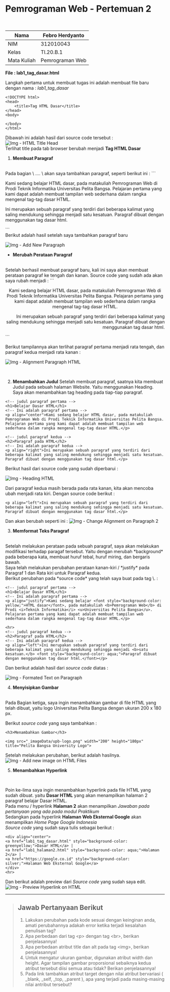 # Pemrograman Web - Pertemuan 2
<br>

| Nama | Febro Herdyanto |
| --- | --- |
| NIM | 312010043 |
| Kelas | TI.20.B.1 |
| Mata Kuliah | Pemrograman Web |

**File : lab1_tag_dasar.html**


Langkah pertama untuk membuat tugas ini adalah membuat file baru dengan nama : *lab1_tag_dasar* 
```
<!DOCTYPE html>
<head>
    <title>Tag HTML Dasar</title>
</head>
<body>
    
</body>
</html>
```

Dibawah ini adalah hasil dari source code tersebut : <br>
![Img - HTML Title Head](_imageData/titleHTML.png) <br>
Terlihat title pada tab browser berubah menjadi **Tag HTML Dasar**

1. **Membuat Paragraf** 
<br>
Pada bagian \<body> .... \</body> akan saya tambahkan paragraf, seperti berikut ini : 
```
<!-- Ini adalah paragraf pertama -->
<p>Kami sedang belajar HTML dasar, pada matakuliah Pemrograman Web di Prodi Teknik Informatika Universitas Pelita Bangsa. Pelajaran pertama yang kami dapat adalah membuat tampilan web sederhana dalam rangka mengenal tag-tag dasar HTML.</p>

<!-- Ini adalah paragraf kedua -->
<p>Ini merupakan sebuah paragraf yang terdiri dari beberapa kalimat yang saling mendukung sehingga menjadi satu kesatuan. Paragraf dibuat dengan menggunakan tag dasar html.</p>
```
<br>
Berikut adalah hasil setelah saya tambahkan paragraf baru

![Img - Add New Paragraph](_imageData/addParagraf.png)

- **Merubah Perataan Paragraf** 
<br>
Setelah berhasil membuat paragraf baru, kali ini saya akan membuat perataan paragraf ke tengah dan kanan. Source code yang sudah ada akan saya rubah menjadi :
```
<!-- Ini adalah paragraf pertama -->
<p align="center">Kami sedang belajar HTML dasar, pada matakuliah Pemrograman Web di Prodi Teknik Informatika Universitas Pelita Bangsa. Pelajaran pertama yang kami dapat adalah membuat tampilan web sederhana dalam rangka mengenal tag-tag dasar HTML.</p>
<!-- Ini adalah paragraf kedua -->
<p align="right">Ini merupakan sebuah paragraf yang terdiri dari beberapa kalimat yang saling mendukung sehingga menjadi satu kesatuan. Paragraf dibuat dengan menggunakan tag dasar html.</p>
```
<br>

Berikut tampilannya akan terlihat paragraf pertama menjadi rata tengah, dan paragraf kedua menjadi rata kanan :

![Img - Alignment Paragraph HTML](_imageData/alignParagraf.png)

<br>

2. **Menambahkan Judul**
Setelah membuat paragraf, saatnya kita membuat Judul pada sebuah halaman Website. Yaitu menggunakan Heading.
Saya akan menambahkan tag heading pada tiap-tiap paragraf.

```
<!-- judul paragraf pertama -->
<h1>Belajar Dasar HTML</h1>
<!-- Ini adalah paragraf pertama -->
<p align="center">Kami sedang belajar HTML dasar, pada matakuliah Pemrograman Web di Prodi Teknik Informatika Universitas Pelita Bangsa. Pelajaran pertama yang kami dapat adalah membuat tampilan web sederhana dalam rangka mengenal tag-tag dasar HTML.</p>

<!-- judul paragraf kedua -->
<h2>Paragraf pada HTML</h2>
<!-- Ini adalah paragraf kedua -->
<p align="right">Ini merupakan sebuah paragraf yang terdiri dari beberapa kalimat yang saling mendukung sehingga menjadi satu kesatuan. Paragraf dibuat dengan menggunakan tag dasar html.</p>
```

Berikut hasil dari source code yang sudah diperbarui :

![Img - Heading HTML](_imageData/addHeading.png)

Dari paragraf kedua masih berada pada rata kanan, kita akan mencoba ubah menjadi rata kiri. Dengan source code berikut :

```
<p align="left">Ini merupakan sebuah paragraf yang terdiri dari beberapa kalimat yang saling mendukung sehingga menjadi satu kesatuan. Paragraf dibuat dengan menggunakan tag dasar html.</p>
```

Dan akan berubah seperti ini :
![Img - Change Alignment on Paragraph 2](_imageData/changeAlignmentP2N.png)

3. **Memformat Teks Paragraf**
<br> 
Setelah melakukan perataan pada sebuah paragraf, saya akan melakukan modifikasi terhadap paragaf tersebut. Yaitu dengan merubah *background* pada beberapa kata, membuat huruf tebal, huruf miring, dan bergaris bawah.<br>
Saya telah melakukan perubahan perataan kanan-kiri / *justify* pada Paragraf 1 dan Rata kiri untuk Paragraf kedua.
<br>
Berikut perubahan pada *source code* yang telah saya buat pada tag \<body>. :

```
<!-- judul paragraf pertama -->
<h1>Belajar Dasar HTML</h1>
<!-- Ini adalah paragraf pertama -->
<p align="justify">Kami sedang belajar <font style="background-color: yellow;">HTML dasar</font>, pada matakuliah <b>Pemrograman Web</b> di Prodi <i>Teknik Informatika</i> <u>Universitas Pelita Bangsa</u>. Pelajaran pertama yang kami dapat adalah membuat tampilan web sederhana dalam rangka mengenal tag-tag dasar HTML.</p>

<hr>
<!-- judul paragraf kedua -->
<h2>Paragraf pada HTML</h2>
<!-- Ini adalah paragraf kedua -->
<p align="left">Ini merupakan sebuah paragraf yang terdiri dari beberapa kalimat yang saling mendukung sehingga menjadi <b>satu kesatuan.</b> <font style="background-color: aqua;">Paragraf dibuat dengan menggunakan tag dasar html.</font></p>
```

Dan berikut adalah hasil dari *source code* diatas : <br>

![Img - Formated Text on Paragraph](_imageData/formatedText.png)

4. **Menyisipkan Gambar**
<br>
Pada Bagian ketiga, saya ingin menambahkan gambar di file HTML yang telah dibuat, yaitu logo Universitas Pelita Bangsa dengan ukuran 200 x 180 px. <br>

Berikut *source code* yang saya tambahkan : 
<br>

```
<h3>Menambahkan Gambar</h3>

<img src="_imageData/upb-logo.png" width="200" height="180px" title="Pelita Bangsa University Logo">
```

Setelah melakukan perubahan, berikut adalah hasilnya. <br>
![Img - Add new image on HTML Files](_imageData/addImage.png)

5. **Menambahkan Hyperlink**
<br>

Poin ke-lima saya ingin menambahkan hyperlink pada file HTML yang sudah dibuat. yaitu **Dasar HTML** yang akan menampilkan halaman 2 paragraf belajar Dasar HTML. <br>
Pada menu / hyperlink **Halaman 2** akan menampilkan *Jawaban pada pertanyaan yang ada pada modul Praktikum* <br>
Sedangkan pada hyperlink **Halaman Web Eksternal Google** akan menampilkan *Home Page Google Indonesia*  <br>
*Source code* yang sudah saya tulis sebagai berikut :
<br>

```
<div align="center">
<a href="lab1_tag_dasar.html" style="background-color: greenyellow;">Dasar HTML</a> | 
<a href="lab1_halaman2.html" style="background-color: aqua;">Halaman 2</a> | 
<a href="https://google.co.id" style="background-color: silver;">Halaman Web Eksternal Google</a>
</div>
<hr>
```

Dan berikut adalah preview dari *Source code* yang sudah saya edit. <br>
![Img - Preview Hyperlink on HTML](_imageData/headLink.png)

<hr>

> ## Jawab Pertanyaan Berikut
> 1. Lakukan perubahan pada kode sesuai dengan keinginan anda, amati perubahannya adakah error ketika terjadi kesalahan penulisan tag?
> 2. Apa perbedaan dari tag \<p> dengan tag \<br>, berikan penjelasannya!
> 3. Apa perbedaan atribut title dan alt pada tag \<img>, berikan penjelasannya!
> 4. Untuk mengatur ukuran gambar, digunakan atribut width dan height. Agar tampilan gambar proporsional sebaiknya kedua atribut tersebut diisi semua atau tidak? Berikan penjelasannya!
> 5. Pada link tambahkan atribut target dengan nilai atribut bervariasi ( _blank, _self, _top, _parent ), apa yang terjadi pada masing-masing nilai antribut tersebut?


